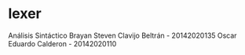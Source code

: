 # lexer
Análisis Sintáctico
Brayan Steven Clavijo Beltrán - 20142020135
Oscar Eduardo Calderon - 20142020110

